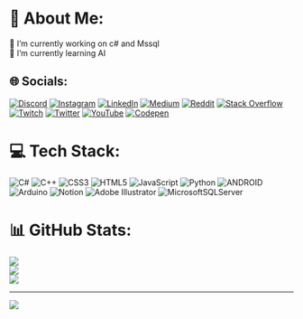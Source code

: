 # 💫 About Me:
🔭 I’m currently working on c# and Mssql <br>🌱 I’m currently learning AI


## 🌐 Socials:
[![Discord](https://img.shields.io/badge/Discord-%237289DA.svg?logo=discord&logoColor=white)](https://discord.gg/its0merfaruk#5933) [![Instagram](https://img.shields.io/badge/Instagram-%23E4405F.svg?logo=Instagram&logoColor=white)](https://instagram.com/its0merfaruk) [![LinkedIn](https://img.shields.io/badge/LinkedIn-%230077B5.svg?logo=linkedin&logoColor=white)](https://linkedin.com/in/ofkkurt) [![Medium](https://img.shields.io/badge/Medium-12100E?logo=medium&logoColor=white)](https://medium.com/@its0merfaruk) [![Reddit](https://img.shields.io/badge/Reddit-%23FF4500.svg?logo=Reddit&logoColor=white)](https://reddit.com/user/mrcimbomlyy) [![Stack Overflow](https://img.shields.io/badge/-Stackoverflow-FE7A16?logo=stack-overflow&logoColor=white)](https://stackoverflow.com/users/its0merfaruk) [![Twitch](https://img.shields.io/badge/Twitch-%239146FF.svg?logo=Twitch&logoColor=white)](https://twitch.tv/its0merfaruk) [![Twitter](https://img.shields.io/badge/Twitter-%231DA1F2.svg?logo=Twitter&logoColor=white)](https://twitter.com/its0merfaruk) [![YouTube](https://img.shields.io/badge/YouTube-%23FF0000.svg?logo=YouTube&logoColor=white)](https://youtube.com/@its0merfaruk) [![Codepen](https://img.shields.io/badge/Codepen-000000?style=for-the-badge&logo=codepen&logoColor=white)](https://codepen.io/its0merfaruk) 

# 💻 Tech Stack:
![C#](https://img.shields.io/badge/c%23-%23239120.svg?style=flat&logo=c-sharp&logoColor=white) ![C++](https://img.shields.io/badge/c++-%2300599C.svg?style=flat&logo=c%2B%2B&logoColor=white) ![CSS3](https://img.shields.io/badge/css3-%231572B6.svg?style=flat&logo=css3&logoColor=white) ![HTML5](https://img.shields.io/badge/html5-%23E34F26.svg?style=flat&logo=html5&logoColor=white) ![JavaScript](https://img.shields.io/badge/javascript-%23323330.svg?style=flat&logo=javascript&logoColor=%23F7DF1E) ![Python](https://img.shields.io/badge/python-3670A0?style=flat&logo=python&logoColor=ffdd54) ![ANDROID](https://img.shields.io/badge/android-%2320232a.svg?style=flat&logo=android&logoColor=%a4c639) ![Arduino](https://img.shields.io/badge/-Arduino-00979D?style=flat&logo=Arduino&logoColor=white) ![Notion](https://img.shields.io/badge/Notion-%23000000.svg?style=flat&logo=notion&logoColor=white) ![Adobe Illustrator](https://img.shields.io/badge/adobeillustrator-%23FF9A00.svg?style=flat&logo=adobeillustrator&logoColor=white) ![MicrosoftSQLServer](https://img.shields.io/badge/Microsoft%20SQL%20Sever-CC2927?style=flat&logo=microsoft%20sql%20server&logoColor=white)
# 📊 GitHub Stats:
![](https://github-readme-stats.vercel.app/api?username=its0merfaruk&theme=nightowl&hide_border=false&include_all_commits=true&count_private=true)<br/>
![](https://github-readme-streak-stats.herokuapp.com/?user=its0merfaruk&theme=nightowl&hide_border=false)<br/>
![](https://github-readme-stats.vercel.app/api/top-langs/?username=its0merfaruk&theme=nightowl&hide_border=false&include_all_commits=true&count_private=true&layout=compact)

---
[![](https://visitcount.itsvg.in/api?id=its0merfaruk&icon=2&color=6)](https://visitcount.itsvg.in)

<!-- Proudly created with GPRM ( https://gprm.itsvg.in ) -->
